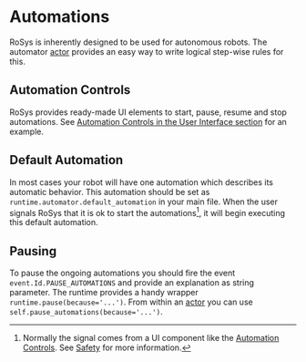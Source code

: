 # Automations

RoSys is inherently designed to be used for autonomous robots.
The automator [actor](actors.md) provides an easy way to write logical step-wise rules for this.

## Automation Controls

RoSys provides ready-made UI elements to start, pause, resume and stop automations.
See [Automation Controls in the User Interface section](user_interface.md#automation-controls) for an example.

## Default Automation

In most cases your robot will have one automation which describes its automatic behavior.
This automation should be set as `runtime.automator.default_automation` in your main file.
When the user signals RoSys that it is ok to start the automations[^1], it will begin executing this default automation.

[^1]:
    Normally the signal comes from a UI component like the [Automation Controls](automations.md#automation-controls).
    See [Safety](safety.md) for more information.

## Pausing

To pause the ongoing automations you should fire the event `event.Id.PAUSE_AUTOMATIONS` and provide an explanation as string parameter.
The runtime provides a handy wrapper `runtime.pause(because='...')`.
From within an [actor](actors.md) you can use `self.pause_automations(because='...')`.

